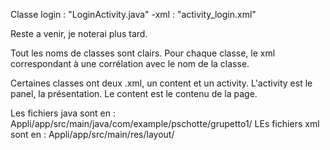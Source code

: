 Classe login : "LoginActivity.java"
-xml : "activity_login.xml"

Reste a venir, je noterai plus tard.

Tout les noms de classes sont clairs.
Pour chaque classe, le xml correspondant à une corrélation avec le nom de la classe.

Certaines classes ont deux .xml, un content et un activity.
L'activity est le panel, la présentation.
Le content est le contenu de la page.

Les fichiers java sont en : Appli/app/src/main/java/com/example/pschotte/grupetto1/
LEs fichiers xml sont en : Appli/app/src/main/res/layout/
